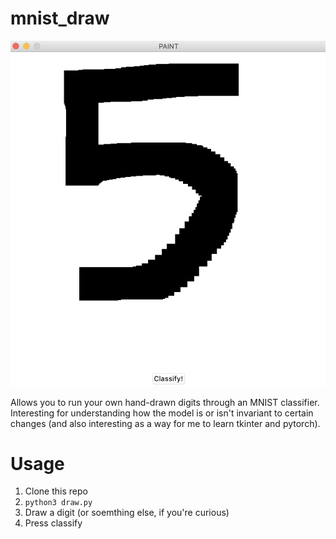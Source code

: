 # mnist_draw

![Screenshot of Tool](screenshot.png)

Allows you to run your own hand-drawn digits through an MNIST classifier. Interesting for understanding how the model is or isn't invariant to certain changes (and also interesting as a way for me to learn tkinter and pytorch).

# Usage
1. Clone this repo
2. `python3 draw.py`
3. Draw a digit (or soemthing else, if you're curious)
4. Press classify
